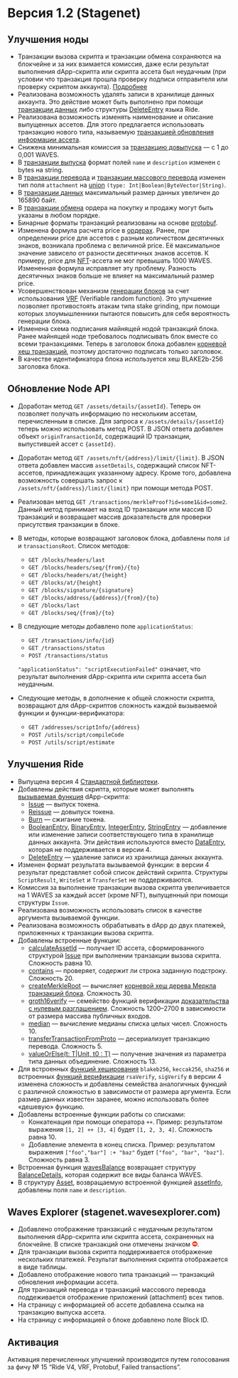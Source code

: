 # Версия 1.2 (Stagenet)

## Улучшения ноды

* Транзакции вызова скрипта и транзакции обмена сохраняются на блокчейне и за них взимается комиссия, даже если результат выполнения dApp-скрипта или скрипта ассета был неудачным (при условии что транзакция прошла проверку подписи отправителя или проверку скриптом аккаунта). [Подробнее](/ru/keep-in-touch/april)
* Реализована возможность удалять записи в хранилище данных аккаунта. Это действие может быть выполнено при помощи [транзакции данных](/ru/blockchain/transaction-type/data-transaction) либо структуры [DeleteEntry](/ru/ride/structures/common-structures/delete-entry) языка Ride.
* Реализована возможность изменять наименование и описание выпущенных ассетов. Для этого предлагается использовать транзакцию нового типа, называемую [транзакцией обновления информации ассета](/ru/blockchain/transaction-type/update-asset-info-transaction).
* Снижена минимальная комиссия за [транзакцию довыпуска](/ru/blockchain/transaction-type/reissue-transaction) — с 1 до 0,001 WAVES.
* В [транзакции выпуска](/ru/blockchain/transaction-type/issue-transaction) формат полей `name` и `description` изменен с bytes на string.
* В [транзакции перевода](/ru/blockchain/transaction-type/transfer-transaction) и [транзакции массового перевода](/ru/blockchain/transaction-type/mass-transfer-transaction) изменен тип поля `attachment` на [union](/ru/ride/data-types/union) `(type: Int|Boolean|ByteVector|String)`.
* В [транзакции данных](/ru/blockchain/transaction-type/transfer-transaction) максимальный размер данных увеличен до 165890 байт.
* В [транзакции обмена](/ru/blockchain/transaction-type/transfer-transaction) ордера на покупку и продажу могут быть указаны в любом порядке.
* Бинарные форматы транзакций реализованы на основе [protobuf](https://developers.google.com/protocol-buffers/docs/overview?hl=ru).
* Изменена формула расчета price в [ордерах](/ru/blockchain/order). Ранее, при определении price для ассетов с разным количеством десятичных знаков, возникала проблема с величиной price. Её максимальное значение зависело от разности десятичных знаков ассетов. К примеру, price для [NFT](/ru/blockchain/token/non-fungible-token)-ассета не мог превышать 1000 WAVES. Измененная формула исправляет эту проблему. Разность  десятичных знаков больше не влияет на максимальный размер price.
* Усовершенствован механизм [генерации блоков](/ru/blockchain/block/block-generation) за счет использования [VRF](https://en.wikipedia.org/wiki/Verifiable_random_function) (Verifiable random function). Это улучшение позволяет противостоять атакам типа stake grinding, при помощи которых злоумышленники пытаются повысить для себя вероятность генерации блока.
* Изменена схема подписания майнящей нодой транзакций блока. Ранее майнящей ноде требовалось подписывать блок вместе со всеми транзакциями. Теперь в заголовок блока добавлен [корневой хеш транзакций](/ru/blockchain/block/merkle-root), поэтому достаточно подписать только заголовок.
* В качестве идентификатора блока используется хеш BLAKE2b-256 заголовка блока.

## Обновление Node API

* Доработан метод `GET /assets/details/{assetId}`. Теперь он позволяет получать информацию по нескольким ассетам, перечисленным в списке. Для запроса к `/assets/details/{assetId}` теперь можно использовать метод POST. В JSON ответа добавлен объект `originTransactionId`, содержащий ID транзакции, выпустившей ассет с `{assetId}`.
* Доработан метод `GET /assets/nft/{address}/limit/{limit}`. В JSON ответа добавлен массив `assetDetails`, содержащий список NFT-ассетов, принадлежащих указанному адресу. Кроме того, добавлена возможность совершать запрос к `/assets/nft/{address}/limit/{limit}` при помощи метода POST.
* Реализован метод `GET /transactions/merkleProof?id=some1&id=some2`. Данный метод принимает на вход ID транзакции или массив ID транзакций и возвращает массив доказательств для проверки присутствия транзакции в блоке.
* В методы, которые возвращают заголовок блока, добавлены поля `id` и `transactionsRoot`. Список методов:
   * `GET /blocks/headers/last`
   * `GET /blocks/headers/seq/{from}/{to}`
   * `GET /blocks/headers/at/{height}`
   * `GET /blocks/at/{height}`
   * `GET /blocks/signature/{signature}`
   * `GET /blocks/address/{address}/{from}/{to}`
   * `GET /blocks/last`
   * `GET /blocks/seq/{from}/{to}`
* В следующие методы добавлено поле `applicationStatus`:
   * `GET /transactions/info/{id}`
   * `GET /transactions/status`
   * `POST /transactions/status`

   `"applicationStatus": "scriptExecutionFailed"` означает, что результат выполнения dApp-скрипта или скрипта ассета был неудачным.
* Следующие методы, в дополнение к общей сложности скрипта, возвращают для dApp-скриптов сложность каждой вызываемой функции и функции-верификатора:
   * `GET /addresses/scriptInfo/{address}`
   * `POST /utils/script/compileCode`
   * `POST /utils/script/estimate`

## Улучшения Ride

* Выпущена версия 4 [Стандартной библиотеки](/ru/ride/script/standard-library).
* Добавлены действия скрипта, которые может выполнять [вызываемая функция](/ru/ride/functions/callable-functions) dApp-скрипта:
   * [Issue](/ru/ride/structures/common-structures/issue) — выпуск токена.
   * [Reissue](/ru/ride/structures/common-structures/reissue) — довыпуск токена.
   * [Burn](/ru/ride/structures/common-structures/burn) — сжигание токена.
   * [BooleanEntry](/ru/ride/structures/common-structures/boolean-entry), [BinaryEntry](/ru/ride/structures/common-structures/binary-entry), [IntegerEntry](/ru/ride/structures/common-structures/int-entry), [StringEntry](/ru/ride/structures/common-structures/string-entry) — добавление или изменение записи соответствующего типа в хранилище данных аккаунта. Эти действия используются вместо [DataEntry](/ru/ride/structures/common-structures/data-entry), которая не поддерживается в версии 4.
   * [DeleteEntry](/ru/ride/structures/common-structures/delete-entry) — удаление записи из хранилища данных аккаунта.
* Изменен формат результата вызываемой функции: в версии 4 результат представляет собой список действий скрипта. Структуры `ScriptResult`, `WriteSet` и `TransferSet` не поддерживаются.
* Комиссия за выполнение транзакции вызова скрипта увеличивается на 1 WAVES за каждый ассет (кроме NFT), выпущенный при помощи структуры `Issue`.
* Реализована возможность использовать список в качестве аргумента вызываемой функции.
* Реализована возможность обрабатывать в dApp до двух платежей, приложенных к транзакции вызова скрипта.
* Добавлены встроенные функции:
   * [calculateAssetId](/ru/ride/functions/built-in-functions/blockchain-functions#calculate) — получает ID ассета, сформированного структурой [Issue](/ru/ride/structures/common-structures/issue) при выполнении транзакции вызова скрипта. Сложность равна 10.
   * [contains](/ru/ride/functions/built-in-functions/string-functions#contains) — проверяет, содержит ли строка заданную подстроку. Сложность 20.
   * [createMerkleRoot](/ru/ride/functions/built-in-functions/verification-functions##createmerkleroot) — вычисляет [корневой хеш дерева Меркла транзакций блока](/ru/blockchain/block/merkle-root). Сложность 30.
   * [groth16verify](/ru/ride/functions/built-in-functions/verification-functions#groth16verify) — семейство функций верификации [доказательства с нулевым разглашением](https://ru.wikipedia.org/wiki/Доказательство_с_нулевым_разглашением). Сложность 1200–2700 в зависимости от размера массива публичных входов.
   * [median](/ru/ride/functions/built-in-functions/math-functions#median) — вычисление медианы списка целых чисел. Сложность 10.
   * [transferTransactionFromProto](/ru/ride/functions/built-in-functions/converting-functions#transfertransactionfromproto) — десериализует транзакцию перевода. Сложность 5.
   * [valueOrElse(t: T|Unit, t0 : T)](/ru/ride/functions/built-in-functions/union-functions#valueOrElse) — получение значения из параметра типа данных объединение. Сложность 13.
* Для встроенных [функций хеширования](/ru/ride/functions/built-in-functions/hashing-functions) `blakeb256`, `keccak256`, `sha256` и встроенных [функций верификации](/ru/ride/functions/built-in-functions/verification-functions) `rsaVerify`, `sigVerify` в версии 4 изменена сложность и добавлены семейства аналогичных функций с различной сложностью в зависимости от размера аргумента. Если размер данных известен заранее, можно использовать более «дешевую» функцию.
* Добавлены встроенные функции работы со списками:
   * Конкатенация при помощи оператора `++`. Пример: результатом выражения `[1, 2] ++ [3, 4]` будет `[1, 2, 3, 4]`. Сложность равна 10.
   * Добавление элемента в конец списка. Пример: результатом выражения `["foo","bar"] :+ "baz"` будет `["foo", "bar", "baz"]`. Сложность равна 3.
* Встроенная функция [wavesBalance](/ru/ride/functions/built-in-functions/account-data-storage-functions#waves-balance) возвращает структуру [BalanceDetails](/ru/ride/structures/common-structures/balance-details), которая содержит все виды баланса WAVES.
* В структуру [Asset](/ru/ride/structures/common-structures/asset), возвращаемую встроенной функцией [assetInfo](/ru/ride/functions/built-in-functions/blockchain-functions#assetinfo), добавлены поля `name` и `description`.

## Waves Explorer (stagenet.wavesexplorer.com)

* Добавлено отображение транзакций с неудачным результатом выполнения dApp-скрипта или скрипта ассета, сохраненных на блокчейне. В списке транзакций они отмечены значком ![](./_assets/stop.png).
* Для транзакции вызова скрипта поддерживается отображение нескольких платежей. Результат выполнения скрипта отображается в виде таблицы.
* Добавлено отображение нового типа транзакций — транзакций обновления информации ассета.
* Для транзакций перевода и транзакций массового перевода поддеживается отображение приложений (attachment) всех типов.
* На страницу с информацией об ассете добавлена ссылка на транзакцию выпуска ассета.
* На страницу с информацией о блоке добавлено поле Block ID.

## Активация

Активация перечисленных улучшений производится путем голосования за фичу №&nbsp;15 “Ride V4, VRF, Protobuf, Failed transactions”.
